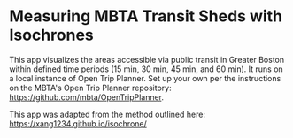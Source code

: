 # Measuring MBTA Transit Sheds with Isochrones

This app visualizes the areas accessible via public transit in Greater Boston within defined time periods (15 min, 30 min, 45 min, and 60 min). It runs on a local instance of Open Trip Planner. Set up your own per the instructions on the MBTA's Open Trip Planner repository: https://github.com/mbta/OpenTripPlanner.

This app was adapted from the method outlined here: https://xang1234.github.io/isochrone/


